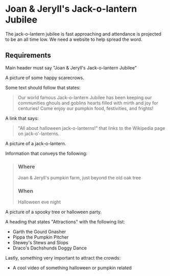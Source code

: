 # Joan & Jeryll's Jack-o-lantern Jubilee

The jack-o-lantern jubilee is fast approaching and attendance is projected to be an all time low.
We need a website to help spread the word.

## Requirements

Main header must say "Joan & Jeryll's Jack-o-lantern Jubilee"

A picture of some happy scarecrows.

Some text should follow that states:

> Our world famous Jack-o-lantern Jubilee has been keeping our communities ghouls and goblins hearts filled with mirth and joy for centuries! Come enjoy our pumpkin food, festivities, and frights!

A link that says:

> "All about halloween jack-o-lanterns!" that links to the Wikipedia page on jack-o'-lanterns.

A picture of a jack-o-lantern.

Information that conveys the following:

> ### Where
>
> Joan & Jeryll's pumpkin farm, just beyond the old oak tree
>
> ### When
>
> Halloween eve night

A picture of a spooky tree or halloween party.

A heading that states "Attractions" with the following list:

- Garth the Gourd Gnasher
- Pippa the Pumpkin Pitcher
- Stewey's Stews and Slops
- Draco's Dachshunds Doggy Dance

Lastly, something very important to attract the crowds:

- A cool video of something halloween or pumpkin related
